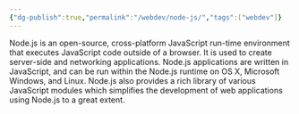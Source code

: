 ```yaml
---
{"dg-publish":true,"permalink":"/webdev/node-js/","tags":["webdev"]}
---
```



Node.js is an open-source, cross-platform JavaScript run-time environment that executes JavaScript code outside of a browser. It is used to create server-side and networking applications. Node.js applications are written in JavaScript, and can be run within the Node.js runtime on OS X, Microsoft Windows, and Linux. Node.js also provides a rich library of various JavaScript modules which simplifies the development of web applications using Node.js to a great extent.